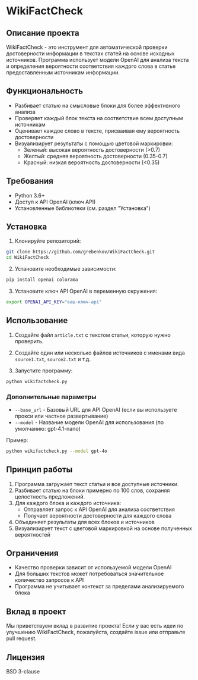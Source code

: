 # WikiFactCheck

## Описание проекта

WikiFactCheck - это инструмент для автоматической проверки достоверности информации в текстах статей на основе исходных источников. Программа использует модели OpenAI для анализа текста и определения вероятности соответствия каждого слова в статье предоставленным источникам информации.

## Функциональность

- Разбивает статью на смысловые блоки для более эффективного анализа
- Проверяет каждый блок текста на соответствие всем доступным источникам
- Оценивает каждое слово в тексте, присваивая ему вероятность достоверности
- Визуализирует результаты с помощью цветовой маркировки:
  - Зеленый: высокая вероятность достоверности (>0.7)
  - Желтый: средняя вероятность достоверности (0.35-0.7)
  - Красный: низкая вероятность достоверности (<0.35)

## Требования

- Python 3.6+
- Доступ к API OpenAI (ключ API)
- Установленные библиотеки (см. раздел "Установка")

## Установка

1. Клонируйте репозиторий:
```bash
git clone https://github.com/grebenkov/WikiFactCheck.git
cd WikiFactCheck
```

2. Установите необходимые зависимости:
```bash
pip install openai colorama
```

3. Установите ключ API OpenAI в переменную окружения:
```bash
export OPENAI_API_KEY="ваш-ключ-api"
```

## Использование

1. Создайте файл `article.txt` с текстом статьи, которую нужно проверить.

2. Создайте один или несколько файлов источников с именами вида `source1.txt`, `source2.txt` и т.д.

3. Запустите программу:
```bash
python wikifactcheck.py
```

### Дополнительные параметры

- `--base_url` - Базовый URL для API OpenAI (если вы используете прокси или частное развертывание)
- `--model` - Название модели OpenAI для использования (по умолчанию: gpt-4.1-nano)

Пример:
```bash
python wikifactcheck.py --model gpt-4o
```

## Принцип работы

1. Программа загружает текст статьи и все доступные источники.
2. Разбивает статью на блоки примерно по 100 слов, сохраняя целостность предложений.
3. Для каждого блока и каждого источника:
   - Отправляет запрос к API OpenAI для анализа соответствия
   - Получает вероятности достоверности для каждого слова
4. Объединяет результаты для всех блоков и источников
5. Визуализирует текст с цветовой маркировкой на основе полученных вероятностей

## Ограничения

- Качество проверки зависит от используемой модели OpenAI
- Для больших текстов может потребоваться значительное количество запросов к API
- Программа не учитывает контекст за пределами анализируемого блока

## Вклад в проект

Мы приветствуем вклад в развитие проекта! Если у вас есть идеи по улучшению WikiFactCheck, пожалуйста, создайте issue или отправьте pull request.

## Лицензия

BSD 3-clause
